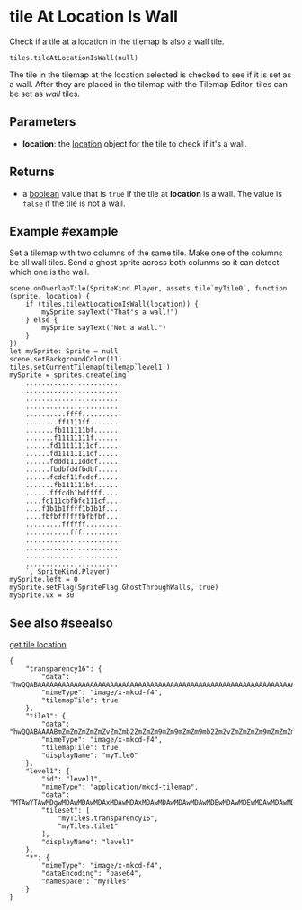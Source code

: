 # tile At Location Is Wall

Check if a tile at a location in the tilemap is also a wall tile.

```sig
tiles.tileAtLocationIsWall(null)
```

The tile in the tilemap at the location selected is checked to see if it is set as a wall. After they are placed in the tilemap with the Tilemap Editor, tiles can be set as _wall_ tiles.

## Parameters

* **location**: the [location](/reference/tiles/location) object for the tile to check if it's a wall.

## Returns

* a [boolean](/types/boolean) value that is `true` if the tile at **location** is a wall. The value is `false` if the tile is not a wall.

## Example #example

Set a tilemap with two columns of the same tile. Make one of the columns be all wall tiles. Send a ghost sprite across both colunms so it can detect which one is the wall.

```blocks
scene.onOverlapTile(SpriteKind.Player, assets.tile`myTile0`, function (sprite, location) {
    if (tiles.tileAtLocationIsWall(location)) {
        mySprite.sayText("That's a wall!")
    } else {
        mySprite.sayText("Not a wall.")
    }
})
let mySprite: Sprite = null
scene.setBackgroundColor(11)
tiles.setCurrentTilemap(tilemap`level1`)
mySprite = sprites.create(img`
    ........................
    ........................
    ........................
    ........................
    ..........ffff..........
    ........ff1111ff........
    .......fb111111bf.......
    .......f11111111f.......
    ......fd11111111df......
    ......fd11111111df......
    ......fddd1111dddf......
    ......fbdbfddfbdbf......
    ......fcdcf11fcdcf......
    .......fb111111bf.......
    ......fffcdb1bdffff.....
    ....fc111cbfbfc111cf....
    ....f1b1b1ffff1b1b1f....
    ....fbfbffffffbfbfbf....
    .........ffffff.........
    ...........fff..........
    ........................
    ........................
    ........................
    ........................
    `, SpriteKind.Player)
mySprite.left = 0
mySprite.setFlag(SpriteFlag.GhostThroughWalls, true)
mySprite.vx = 30
```

## See also #seealso

[get tile location](/reference/tiles/get-tile-location)

```jres
{
    "transparency16": {
        "data": "hwQQABAAAAAAAAAAAAAAAAAAAAAAAAAAAAAAAAAAAAAAAAAAAAAAAAAAAAAAAAAAAAAAAAAAAAAAAAAAAAAAAAAAAAAAAAAAAAAAAAAAAAAAAAAAAAAAAAAAAAAAAAAAAAAAAAAAAAAAAAAAAAAAAAAAAAAAAAAAAAAAAAAAAAAAAAAAAAAAAA==",
        "mimeType": "image/x-mkcd-f4",
        "tilemapTile": true
    },
    "tile1": {
        "data": "hwQQABAAAABmZmZmZmZmZmZvZmZmb2ZmZmZm9mZm9mZmZm9mb2ZmZvZmZmZmZm9mZmZmZmZmZmZmZmZmZmZmZmb2ZvZmb2Zm9mZmZmZm9mZmZmZmZmZmZmb2b2b2ZmZmZmZmZmZmZm9mZmb2ZmZmZmb2ZmZm9mZvZmZmZvZmZvZmZmZmZmZmZg==",
        "mimeType": "image/x-mkcd-f4",
        "tilemapTile": true,
        "displayName": "myTile0"
    },
    "level1": {
        "id": "level1",
        "mimeType": "application/mkcd-tilemap",
        "data": "MTAwYTAwMDgwMDAwMDAwMDAxMDAwMDAxMDAwMDAwMDAwMDAwMDEwMDAwMDEwMDAwMDAwMDAwMDAwMTAwMDAwMTAwMDAwMDAwMDAwMDAxMDAwMDAxMDAwMDAwMDAwMDAwMDEwMDAwMDEwMDAwMDAwMDAwMDAwMTAwMDAwMTAwMDAwMDAwMDAwMDAxMDAwMDAxMDAwMDAwMDAwMDAwMDEwMDAwMDEwMDAwMDAwMDAwMDAwMjAwMDAwMDAwMDIwMDAwMDAwMDAyMDAwMDAwMDAwMjAwMDAwMDAwMDIwMDAwMDAwMDAyMDAwMDAwMDAwMjAwMDAwMDAwMDIwMA==",
        "tileset": [
            "myTiles.transparency16",
            "myTiles.tile1"
        ],
        "displayName": "level1"
    },
    "*": {
        "mimeType": "image/x-mkcd-f4",
        "dataEncoding": "base64",
        "namespace": "myTiles"
    }
}
```